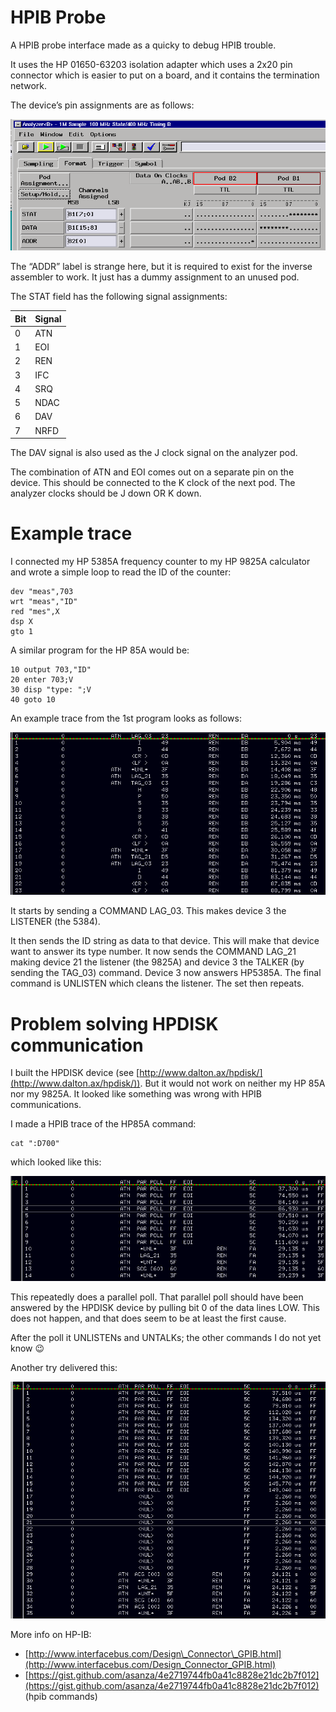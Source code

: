 # HPIB Probe

A HPIB probe interface made as a quicky to debug HPIB trouble.

It uses the HP 01650-63203 isolation adapter which uses a 2x20 pin connector which is easier to put on a board, and it contains the termination network.

The device’s pin assignments are as follows:

![](image-20230311-204125.png)

The “ADDR” label is strange here, but it is required to exist for the inverse assembler to work. It just has a dummy assignment to an unused pod.

The STAT field has the following signal assignments:

| **Bit** | **Signal** |
| --- | --- |
| 0   | ATN |
| 1   | EOI |
| 2   | REN |
| 3   | IFC |
| 4   | SRQ |
| 5   | NDAC |
| 6   | DAV |
| 7   | NRFD |

The DAV signal is also used as the J clock signal on the analyzer pod.

The combination of ATN and EOI comes out on a separate pin on the device. This should be connected to the K clock of the next pod. The analyzer clocks should be J down OR K down.

# Example trace

I connected my HP 5385A frequency counter to my HP 9825A calculator and wrote a simple loop to read the ID of the counter:

```
dev "meas",703
wrt "meas","ID"
red "mes",X
dsp X
gto 1
```

A similar program for the HP 85A would be:

```
10 output 703,"ID"
20 enter 703;V
30 disp "type: ";V
40 goto 10
```

An example trace from the 1st program looks as follows:

![](image-20230311-204912.png)

It starts by sending a COMMAND LAG\_03. This makes device 3 the LISTENER (the 5384).

It then sends the ID<CR><LF> string as data to that device. This will make that device want to answer its type number. It now sends the COMMAND LAG\_21 making device 21 the listener (the 9825A) and device 3 the TALKER (by sending the TAG\_03) command. Device 3 now answers HP5385A<CR><LF>. The final command is UNLISTEN which cleans the listener. The set then repeats.

# Problem solving HPDISK communication

I built the HPDISK device (see [http://www.dalton.ax/hpdisk/](http://www.dalton.ax/hpdisk/)). But it would not work on neither my HP 85A nor my 9825A. It looked like something was wrong with HPIB communications.

I made a HPIB trace of the HP85A command:

```
cat ":D700"
```

which looked like this:

![](image-20230311-211353.png)

This repeatedly does a parallel poll. That parallel poll should have been answered by the HPDISK device by pulling bit 0 of the data lines LOW. This does not happen, and that does seem to be at least the first cause.

After the poll it UNLISTENs and UNTALKs; the other commands I do not yet know :wink:

Another try delivered this:

![](image-20230312-135749.png)

More info on HP-IB:

- [http://www.interfacebus.com/Design\_Connector\_GPIB.html](http://www.interfacebus.com/Design_Connector_GPIB.html)
- [https://gist.github.com/asanza/4e2719744fb0a41c8828e21dc2b7f012](https://gist.github.com/asanza/4e2719744fb0a41c8828e21dc2b7f012) (hpib commands)
